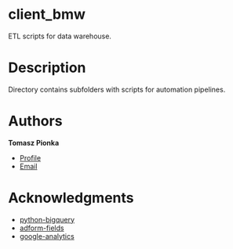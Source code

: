 # client_bmw

ETL scripts for data warehouse.

# Description

Directory contains subfolders with scripts for automation pipelines.

# Authors

**Tomasz Pionka**
- [Profile](https://github.com/tomaszpionka "Tomasz Pionka")
- [Email](mailto:tomasz.pionka@protonmail.com?subject=Kinesso "Hi!")

# Acknowledgments

* [python-bigquery](https://github.com/googleapis/python-bigquery)
* [adform-fields](https://supermetrics.com/api/getFields?ds=ADF)
* [google-analytics](https://developers.google.com/analytics/devguides/reporting/core/v4/quickstart/service-py)